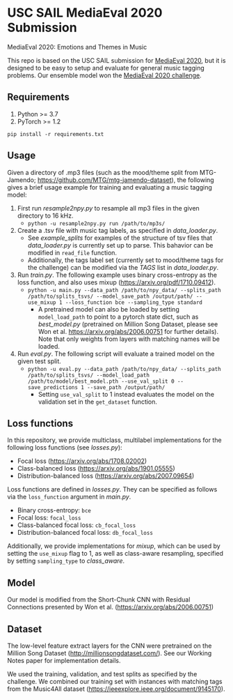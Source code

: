 # USC SAIL MediaEval 2020 Submission
MediaEval 2020: Emotions and Themes in Music

This repo is based on the USC SAIL submission for [MediaEval 2020](https://multimediaeval.github.io/editions/2020/tasks/music/), but it is designed to be easy to setup and evaluate for general music tagging problems. Our ensemble model won the [MediaEval 2020 challenge](https://multimediaeval.github.io/2020-Emotion-and-Theme-Recognition-in-Music-Task/results).

## Requirements

1. Python >= 3.7
2. PyTorch >= 1.2

```
pip install -r requirements.txt
```

## Usage

Given a directory of .mp3 files (such as the mood/theme split from MTG-Jamendo; https://github.com/MTG/mtg-jamendo-dataset), the following gives a brief usage example for training and evaluating a music tagging model:

1. First run *resample2npy.py* to resample all mp3 files in the given directory to 16 kHz.
	* `python -u resample2npy.py run /path/to/mp3s/`
2. Create a .tsv file with music tag labels, as specified in *data_loader.py*. 
	- See *example_splits* for examples of the structure of tsv files that *data_loader.py* is currently set up to parse. This bahavior can be modified in `read_file` function.
	- Additionally, the tags label set (currently set to mood/theme tags for the challenge) can be modified via the *TAGS* list in *data_loader.py*.
3. Run *train.py*. The following example uses binary cross-entropy as the loss function, and also uses mixup (https://arxiv.org/pdf/1710.09412).
	* `python -u main.py --data_path /path/to/npy_data/ --splits_path /path/to/splits_tsvs/ --model_save_path /output/path/ --use_mixup 1 --loss_function bce --sampling_type standard` 
		- A pretrained model can also be loaded by setting `model_load_path` to point to a pytorch state dict, such as *best_model.py* (pretrained on Million Song Dataset, please see Won et al. https://arxiv.org/abs/2006.00751 for further details). Note that only weights from layers with matching names will be loaded.
4. Run *eval.py*. The following script will evaluate a trained model on the given test split.
	* `python -u eval.py --data_path /path/to/npy_data/ --splits_path /path/to/splits_tsvs/ --model_load_path /path/to/model/best_model.pth --use_val_split 0 --save_predictions 1 --save_path /output/path/`
		- Setting `use_val_split` to 1 instead evaluates the model on the validation set in the `get_dataset` function.

## Loss functions

In this repository, we provide multiclass, multilabel implementations for the following loss functions (see *losses.py*):

- Focal loss (https://arxiv.org/abs/1708.02002)
- Class-balanced loss (https://arxiv.org/abs/1901.05555)
- Distribution-balanced loss (https://arxiv.org/abs/2007.09654)

Loss functions are defined in *losses.py*. They can be specified as follows via the `loss_function` argument in *main.py*.
- Binary cross-entropy: `bce`
- Focal loss: `focal_loss`
- Class-balanced focal loss: `cb_focal_loss`
- Distribution-balanced focal loss: `db_focal_loss`

Additionally, we provide implementations for *mixup*, which can be used by setting the `use_mixup` flag to 1, as well as class-aware resampling, specified by setting `sampling_type` to *class_aware*. 

## Model

Our model is modified from the Short-Chunk CNN with Residual Connections presented by Won et al. (https://arxiv.org/abs/2006.00751)

## Dataset

The low-level feature extract layers for the CNN were pretrained on the Million Song Dataset (http://millionsongdataset.com/). See our Working Notes paper for implementation details.

We used the training, validation, and test splits as specified by the challenge. We combined our training set with instances with matching tags from the Music4All dataset (https://ieeexplore.ieee.org/document/9145170).

